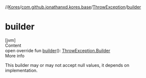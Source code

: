 //[Kores](../../index.md)/[com.github.jonathanxd.kores.base](../index.md)/[ThrowException](index.md)/[builder](builder.md)



# builder  
[jvm]  
Content  
open override fun [builder](builder.md)(): [ThrowException.Builder](-builder/index.md)  
More info  


This builder may or may not accept null values, it depends on implementation.

  




